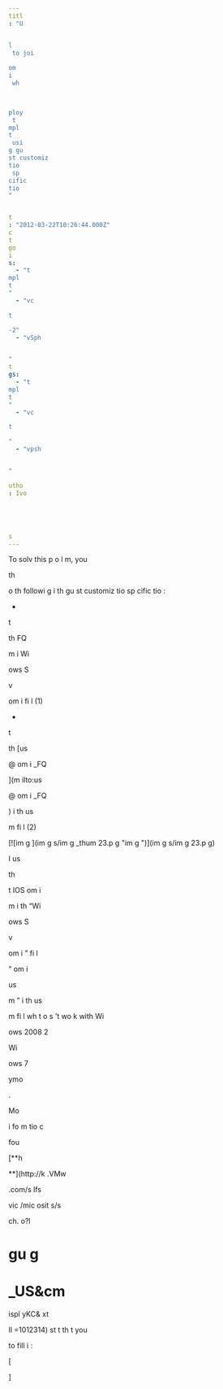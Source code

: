 ```yaml
---
titl
: "U


l
 to joi
 
om
i
 wh

 

ploy 
 t
mpl
t
 usi
g gu
st customiz
tio
 sp
cific
tio
"


t
: "2012-03-22T10:26:44.000Z"
c
t
go
i
s: 
  - "t
mpl
t
"
  - "vc

t

-2"
  - "vSph


"
t
gs: 
  - "t
mpl
t
"
  - "vc

t

"
  - "vpsh


"

utho
: Ivo 





s
---
```


To solv
 this p
o
l
m, you 



 th
 
o th
 followi
g i
 th
 gu
st customiz
tio
 sp
cific
tio
:

- 

t

 th
 FQ

 

m
 i
 Wi

ows S

v

 
om
i
 fi
l
 (1)

- 

t

 th
 [us

@
om
i
\_FQ

](m
ilto:us

@
om
i
_FQ

) i
 th
 us



m
 fi
l
 (2)

[![im
g
](im
g
s/im
g
_thum
23.p
g "im
g
")](im
g
s/im
g
23.p
g)

I us

 th
 

t
IOS 
om
i
 

m
 i
 th
 “Wi

ows S

v

 
om
i
” fi
l
 


 “
om
i

us



m
” i
 th
 us



m
 fi
l
 wh
t 
o
s
’t wo
k with Wi

ows 2008 
2 


 Wi

ows 7 

ymo

.

Mo

 i
fo
m
tio
 c

 

 fou

 [**h


**](http://k
.VMw


.com/s
lfs

vic
/mic
osit
s/s


ch.
o?l

gu
g
=

_US&cm
=
ispl
yKC&
xt



lI
=1012314) st
t
 th
t you 



 to fill i
:

\[








\]






